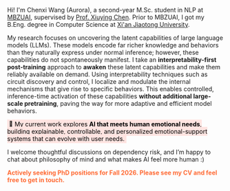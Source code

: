 <span class='anchor' id='about-me'></span>
Hi! I'm Chenxi Wang (Aurora), a second-year M.Sc. student in NLP at [MBZUAI](https://mbzuai.ac.ae/), supervised by [Prof. Xiuying Chen](https://iriscxy.github.io/). Prior to MBZUAI, I got my B.Eng. degree in Computer Science at [Xi'an Jiaotong University](https://en.xjtu.edu.cn/).


<!-- My research focuses on human-centered AI. I take an **interpretability-first post-training** approach to **“awaken”** latent knowledge and behaviors in pretrained LLMs that are not actively invoked under normal inference. I use interpretability techniques such as circuit discovery and control, subspace analysis, steering vectors, activation patching, and sparse autoencoders, **without additional large-scale pretraining**. -->
<!-- My research focuses on human-centered AI. Pretrained LLMs encode rich knowledge and behaviors that normal inference does not actively invoke. I take an **interpretability-first post-training** approach to **“awaken”** these latent capabilities and make them reliably available on demand. Using interpretability techniques such as circuit discovery and control, subspace analysis, steering vectors, activation patching, and sparse autoencoders, I identify and modulate the internal mechanisms that give rise to specific behaviors. This enables controlled activation of these capabilities at inference, without additional large-scale pretraining. -->
<!-- My research focuses on uncovering the latent capabilities of large language models (LLMs). These models encode far richer knowledge and behaviors than they naturally express under normal inference, and these capabilities do not spontaneously manifest. I take an **interpretability-first post-training** approach to **"awaken"** these latent capabilities and make them reliably available on demand. Using interpretability techniques such as activation patching, subspace analysis, steering, and circuit discovery and control, I localize and modulate the internal mechanisms that give rise to specific behaviors. This enables controlled, inference-time activation of these capabilities **without additional large-scale pretraining and even supports real-time adaptation to user needs**. -->
My research focuses on uncovering the latent capabilities of large language models (LLMs). These models encode far richer knowledge and behaviors than they naturally express under normal inference; however, these capabilities do not spontaneously manifest. I take an **interpretability-first post-training** approach to **awaken** these latent capabilities and make them reliably available on demand. Using interpretability techniques such as circuit discovery and control, I localize and modulate the internal mechanisms that give rise to specific behaviors. This enables controlled, inference-time activation of these capabilities **without additional large-scale pretraining**, paving the way for more adaptive and efficient model behaviors.

<mark style="background-color: #FFE4E1; padding: 2px 4px;">🌟 My current work explores <strong>AI that meets human emotional needs</strong>, building explainable, controllable, and personalized emotional-support systems that can evolve with user needs.</mark>

I welcome thoughtful discussions on dependency risk, and I’m happy to chat about philosophy of mind and what makes AI feel more human :)

<p style="color: #FF6B35; font-weight: bold;">Actively seeking PhD positions for Fall 2026. Please see my CV and feel free to get in touch.</p>

